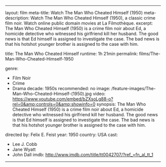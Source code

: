 ---

layout: film
meta-title: Watch The Man Who Cheated Himself (1950)
meta-description:  Watch The Man Who Cheated Himself (1950), a classic crime film noir. Watch online public domain movies at La Filmothèque.
excerpt: The Man Who Cheated Himself (1950) is a crime film noir about Ed, a homicide detective who witnessed his girlfriend kill her husband. The good news is that Ed himself is assigned to investigate the case. The bad news is that his hotshot younger brother is assigned to the case with him.

title: The Man Who Cheated Himself
runtime: 1h 21min
permalink: films/The-Man-Who-Cheated-Himself-1950

genre:
- Film Noir
- Crime
- Drama
decade: 1950s
recommended: no
image: /feature-images/The-Man-Who-Cheated-Himself-(1950).jpg
video: https://www.youtube.com/embed/bZXsoLg88-o?rel=0&amp;controls=0&amp;showinfo=0
synopsis: The Man Who Cheated Himself (1950) is a crime film noir about Ed, a homicide detective who witnessed his girlfriend kill her husband. The good news is that Ed himself is assigned to investigate the case. The bad news is that his hotshot younger brother is assigned to the case with him.

directed by: Felix E. Feist
year: 1950
country: USA
cast:
- Lee J. Cobb
- Jane Wyatt
- John Dall
imdb: http://www.imdb.com/title/tt0042707/?ref_=fn_al_tt_1

---